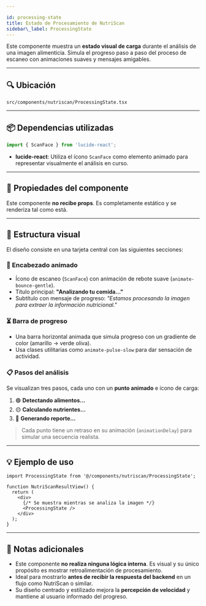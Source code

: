 ```yaml
---

id: processing-state
title: Estado de Procesamiento de NutriScan
sidebar\_label: ProcessingState
---
```


Este componente muestra un **estado visual de carga** durante el análisis de una imagen alimenticia. Simula el progreso paso a paso del proceso de escaneo con animaciones suaves y mensajes amigables.

---

## 🔍 Ubicación

`src/components/nutriscan/ProcessingState.tsx`

---

## 📦 Dependencias utilizadas

```ts
import { ScanFace } from 'lucide-react';
```

* **lucide-react**: Utiliza el ícono `ScanFace` como elemento animado para representar visualmente el análisis en curso.

---

## 🧩 Propiedades del componente

Este componente **no recibe props**. Es completamente estático y se renderiza tal como está.

---

## 🎨 Estructura visual

El diseño consiste en una tarjeta central con las siguientes secciones:

### 🎯 Encabezado animado

* Ícono de escaneo (`ScanFace`) con animación de rebote suave (`animate-bounce-gentle`).
* Título principal: **"Analizando tu comida..."**
* Subtítulo con mensaje de progreso: *"Estamos procesando la imagen para extraer la información nutricional."*

### ⏳ Barra de progreso

* Una barra horizontal animada que simula progreso con un gradiente de color (amarillo → verde oliva).
* Usa clases utilitarias como `animate-pulse-slow` para dar sensación de actividad.

### 📋 Pasos del análisis

Se visualizan tres pasos, cada uno con un **punto animado** e ícono de carga:

1. 🟢 **Detectando alimentos...**
2. 🟡 **Calculando nutrientes...**
3. 🔴 **Generando reporte...**

> Cada punto tiene un retraso en su animación (`animationDelay`) para simular una secuencia realista.

---

## 💡 Ejemplo de uso

```tsx
import ProcessingState from '@/components/nutriscan/ProcessingState';

function NutriScanResultView() {
  return (
    <div>
      {/* Se muestra mientras se analiza la imagen */}
      <ProcessingState />
    </div>
  );
}
```

---

## 📝 Notas adicionales

* Este componente **no realiza ninguna lógica interna**. Es visual y su único propósito es mostrar retroalimentación de procesamiento.
* Ideal para mostrarlo **antes de recibir la respuesta del backend** en un flujo como NutriScan o similar.
* Su diseño centrado y estilizado mejora la **percepción de velocidad** y mantiene al usuario informado del progreso.